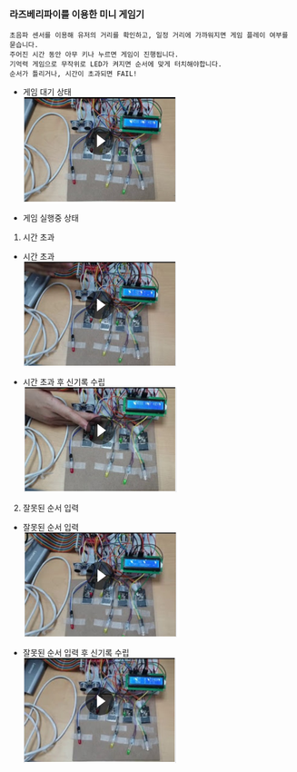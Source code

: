 ### 라즈베리파이를 이용한 미니 게임기
```
초음파 센서를 이용해 유저의 거리를 확인하고, 일정 거리에 가까워지면 게임 플레이 여부를 묻습니다.  
주어진 시간 동안 아무 키나 누르면 게임이 진행됩니다.
기억력 게임으로 무작위로 LED가 켜지면 순서에 맞게 터치해야합니다.
순서가 틀리거나, 시간이 초과되면 FAIL!
```
* 게임 대기 상태  
[![영상 링크](./imgs/waiting.PNG)](https://drive.google.com/open?id=1GUvwIEpqCSNCo1UfnrqaQHAR43p_v2mc "영상 링크로 연결")

* 게임 실행중 상태
1. 시간 초과
- 시간 초과  
[![영상 링크](./imgs/timeout.PNG)](https://drive.google.com/open?id=1XLTE5VaUENae3P-6Jh6jKAb7idDzyV2Y "영상 링크로 연결")

- 시간 초과 후 신기록 수립  
[![영상 링크](./imgs/timeout_newrecord.PNG)](https://drive.google.com/open?id=1zlBu5jXgQf5xO8pIZIxFanU1XQL0a8DB "영상 링크로 연결")

2. 잘못된 순서 입력
- 잘못된 순서 입력  
[![영상 링크](./imgs/miss.PNG)](https://drive.google.com/open?id=1rNPP92nF0ctWrv42qJyV87v2M5I0_Osa "영상 링크로 연결")

- 잘못된 순서 입력 후 신기록 수립  
[![영상 링크](./imgs/miss_newrecord.PNG)](https://drive.google.com/open?id=1f5d77_8Q8kDF90G4LO2zyI-UksaPEZ1m "영상 링크로 연결")
